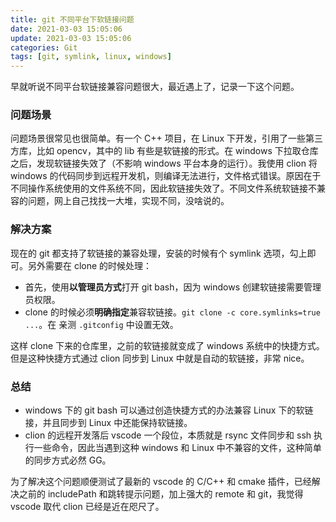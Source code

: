 ```yaml
---
title: git 不同平台下软链接问题
date: 2021-03-03 15:05:06
update: 2021-03-03 15:05:06
categories: Git
tags: [git, symlink, linux, windows]
---
```


早就听说不同平台软链接兼容问题很大，最近遇上了，记录一下这个问题。

<!-- more -->

### 问题场景

问题场景很常见也很简单。有一个 C++ 项目，在 Linux 下开发，引用了一些第三方库，比如 opencv，其中的 lib 有些是软链接的形式。在 windows 下拉取仓库之后，发现软链接失效了（不影响 windows 平台本身的运行）。我使用 clion 将 windows 的代码同步到远程开发机，则编译无法进行，文件格式错误。原因在于不同操作系统使用的文件系统不同，因此软链接失效了。不同文件系统软链接不兼容的问题，网上自己找找一大堆，实现不同，没啥说的。

### 解决方案

现在的 git 都支持了软链接的兼容处理，安装的时候有个 symlink 选项，勾上即可。另外需要在 clone 的时候处理：

* 首先，使用**以管理员方式**打开 git bash，因为 windows 创建软链接需要管理员权限。
* clone 的时候必须**明确指定**兼容软链接。`git clone -c core.symlinks=true ...`。在 亲测 `.gitconfig` 中设置无效。

这样 clone 下来的仓库里，之前的软链接就变成了 windows 系统中的快捷方式。但是这种快捷方式通过 clion 同步到 Linux 中就是自动的软链接，非常 nice。

### 总结

* windows 下的 git bash 可以通过创造快捷方式的办法兼容 Linux 下的软链接，并且同步到 Linux 中还能保持软链接。
* clion 的远程开发落后 vscode 一个段位，本质就是 rsync 文件同步和 ssh 执行一些命令，因此当遇到这种 windows 和 Linux 中不兼容的文件，这种简单的同步方式必然 GG。

为了解决这个问题顺便测试了最新的 vscode 的 C/C++ 和 cmake 插件，已经解决之前的 includePath 和跳转提示问题，加上强大的 remote 和 git，我觉得 vscode 取代 clion 已经是近在咫尺了。




